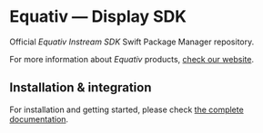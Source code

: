 # Equativ — Display SDK

Official _Equativ Instream SDK_ Swift Package Manager repository.

For more information about _Equativ_ products, [check our website](https://equativ.com).

## Installation & integration

For installation and getting started, please check [the complete documentation](https://documentation.smartadserver.com/instreamSDK/).
